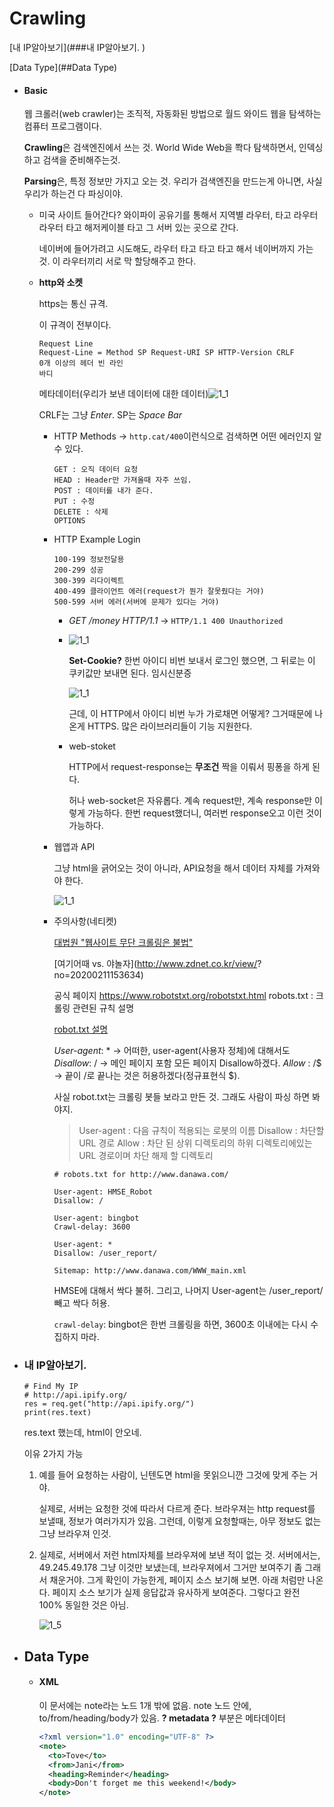 # Crawling

[내 IP알아보기](###내 IP알아보기. )

[Data Type](##Data Type)

- #### Basic 

  웹 크롤러(web crawler)는 조직적, 자동화된 방법으로 월드 와이드 웹을 탐색하는 컴퓨터 프로그램이다.

  **Crawling**은 검색엔진에서 쓰는 것. World Wide Web을 쫙다 탐색하면서, 인덱싱하고 검색을 준비해주는것. 

  **Parsing**은, 특정 정보만 가지고 오는 것. 우리가 검색엔진을 만드는게 아니면, 사실 우리가 하는건 다 파싱이야. 

  

  - 미국 사이트 들어간다? 와이파이 공유기를 통해서 지역별 라우터, 타고 라우터 라우터 타고 해저케이블 타고 그 서버 있는 곳으로 간다.  

    네이버에 들어가려고 시도해도, 라우터 타고 타고 타고 해서 네이버까지 가는 것. 이 라우터끼리 서로 막 할당해주고 한다. 

  - **http와 소켓**

    https는 통신 규격. 

    이 규격이 전부이다. 

    ```
    Request Line
    Request-Line = Method SP Request-URI SP HTTP-Version CRLF
    0개 이상의 헤더 빈 라인
    바디
    ```

    메타데이터(우리가 보낸 데이터에 대한 데이터)![1_1](./materials/1_1.png)

    CRLF는 그냥 *Enter*. SP는 *Space Bar*

    - HTTP Methods -> `http.cat/400`이런식으로 검색하면 어떤 에러인지 알 수 있다.

      ```
      GET : 오직 데이터 요청
      HEAD : Header만 가져올때 자주 쓰임. 
      POST : 데이터를 내가 준다. 
      PUT : 수정
      DELETE : 삭제
      OPTIONS 
      ```

    - HTTP Example Login

      ```
      100-199 정보전달용 
      200-299 성공
      300-399 리다이렉트 
      400-499 클라이언트 에러(request가 뭔가 잘못줬다는 거야) 
      500-599 서버 에러(서버에 문제가 있다는 거야)
      ```

      - *GET /money HTTP/1.1* -> `HTTP/1.1 400 Unauthorized`

      - ![1_1](./materials/1_2.png)

        **Set-Cookie?** 한번 아이디 비번 보내서 로그인 했으면, 그 뒤로는 이 쿠키값만 보내면 된다.  임시신분증

        ![1_1](./materials/1_3.png)

        근데, 이 HTTP에서 아이디 비번 누가 가로채면 어떻게? 그거때문에 나온게 HTTPS. 많은 라이브러리들이 기능 지원한다. 

      - web-stoket

        HTTP에서 request-response는 **무조건** 짝을 이뤄서 핑퐁을 하게 된다. 

        허나 web-socket은 자유롭다. 계속 request만, 계속 response만 이렇게 가능하다. 한번 request했더니, 여러번 response오고 이런 것이 가능하다. 

    - 웹앱과 API

      그냥 html을 긁어오는 것이 아니라, API요청을 해서 데이터 자체를 가져와야 한다. 

      ![1_1](./materials/1_4.png)

    - 주의사항(네티켓)

      [대법원 "웹사이트 무단 크롤링은 불법"](http://news.bizwatch.co.kr/article/mobile/2017/09/27/0023)

      [여기어때 vs. 야놀자](http://www.zdnet.co.kr/view/? no=20200211153634)

      공식 페이지 https://www.robotstxt.org/robotstxt.html robots.txt : 크롤링 관련된 규칙 설명

      [robot.txt 설명](https://m.blog.naver.com/PostView.naver?isHttpsRedirect=true&blogId=http-log&logNo=221104827805)

      *User-agent*: * -> 어떠한, user-agent(사용자 정체)에 대해서도 
      *Disallow*: / -> 메인 페이지 포함 모든 페이지 Disallow하겠다. 
      *Allow* : /$  -> 끝이 /로 끝나는 것은 허용하겠다(정규표현식 $).

       사실 robot.txt는 크롤링 봇들 보라고 만든 것. 그래도 사람이 파싱 하면 봐야지. 

      > User-agent : 다음 규칙이 적용되는 로봇의 이름
      > Disallow : 차단할 URL 경로
      > Allow : 차단 된 상위 디렉토리의 하위 디렉토리에있는 URL 경로이며 차단 해제 할 디렉토리

      ```
      # robots.txt for http://www.danawa.com/
      
      User-agent: HMSE_Robot
      Disallow: /
      
      User-agent: bingbot
      Crawl-delay: 3600
      
      User-agent: *
      Disallow: /user_report/
      
      Sitemap: http://www.danawa.com/WWW_main.xml
      ```

      HMSE에 대해서 싹다 불허. 그리고, 나머지 User-agent는 /user_report/ 빼고 싹다 허용. 

      `crawl-delay`: bingbot은 한번 크롤링을 하면, 3600초 이내에는 다시 수집하지 마라. 





- ### 내 IP알아보기. 

  ```
  # Find My IP
  # http://api.ipify.org/
  res = req.get("http://api.ipify.org/")
  print(res.text)
  
  ```

  res.text 했는데, html이 안오네. 

  이유 2가지 가능

  1. 예를 들어 요청하는 사람이, 닌텐도면 html을 못읽으니깐 그것에 맞게 주는 거야. 

     실제로, 서버는 요청한 것에 따라서 다르게 준다. 브라우져는 http request를 보낼때, 정보가 여러가지가 있음. 그런데, 이렇게 요청할때는, 아무 정보도 없는 그냥 브라우져 인것. 

  2. 실제로, 서버에서 저런 html자체를 브라우져에 보낸 적이 없는 것. 서버에서는, 49.245.49.178 그냥 이것만 보냈는데, 브라우져에서 그거만 보여주기 좀 그래서 채운거야. 그게 확인이 가능한게, 페이지 소스 보기해 보면. 아래 처럼만 나온다. 페이지 소스 보기가 실제 응답값과 유사하게 보여준다. 그렇다고 완전 100% 동일한 것은 아님. 

     ![1_5](./materials/1_5.png)

     

- ## Data Type

  - #### XML

    이 문서에는 note라는 노드 1개 밖에 없음. note 노드 안에, to/from/heading/body가 있음.  **? metadata ?** 부분은 메타데이터

    ```XML
    <?xml version="1.0" encoding="UTF-8" ?>
    <note>
      <to>Tove</to>
      <from>Jani</from>
      <heading>Reminder</heading>
      <body>Don't forget me this weekend!</body>
    </note>
    ```

    

